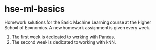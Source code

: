 # hse-ml-basics
Homework solutions for the Basic Machine Learning course at the Higher School of Economics. A new homework assignment is given every week.
1. The first week is dedicated to working with Pandas.
2. The second week is dedicated to working with kNN.

